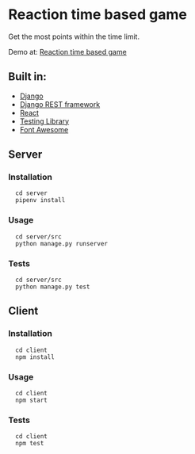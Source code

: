 # Reaction time based game

Get the most points within the time limit.

Demo at: [Reaction time based game](https://emerengg.github.io/reaction-time-based-game/)


## Built in:

- [Django](https://www.djangoproject.com)
- [Django REST framework](https://www.django-rest-framework.org/)
- [React](http://facebook.github.io/react)
- [Testing Library](https://testing-library.com/)
- [Font Awesome](https://fontawesome.com/)


## Server

### Installation
  ```
    cd server
    pipenv install
  ```

### Usage
  ```
    cd server/src
    python manage.py runserver
  ```

### Tests
  ```
    cd server/src
    python manage.py test
  ```


## Client

### Installation
  ```
    cd client
    npm install
  ```

### Usage
  ```
    cd client
    npm start
  ```

### Tests
  ```
    cd client
    npm test
  ```
